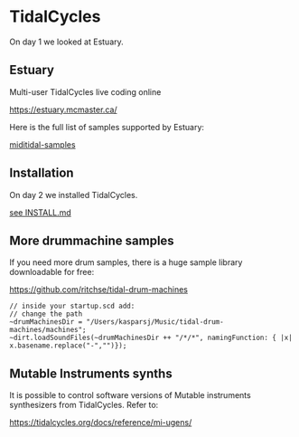 # TidalCycles

On day 1 we looked at Estuary.

## Estuary

Multi-user TidalCycles live coding online

https://estuary.mcmaster.ca/

Here is the full list of samples supported by Estuary:

[miditidal-samples](miditidal-samples)

## Installation

On day 2 we installed TidalCycles.

[see INSTALL.md](INSTALL.md)

## More drummachine samples

If you need more drum samples, there is a huge sample library downloadable for free:

https://github.com/ritchse/tidal-drum-machines

```supercollider
// inside your startup.scd add:
// change the path
~drumMachinesDir = "/Users/kasparsj/Music/tidal-drum-machines/machines";
~dirt.loadSoundFiles(~drumMachinesDir ++ "/*/*", namingFunction: { |x| x.basename.replace("-","")});
```

## Mutable Instruments synths

It is possible to control software versions of Mutable instruments synthesizers from TidalCycles. Refer to:

https://tidalcycles.org/docs/reference/mi-ugens/
